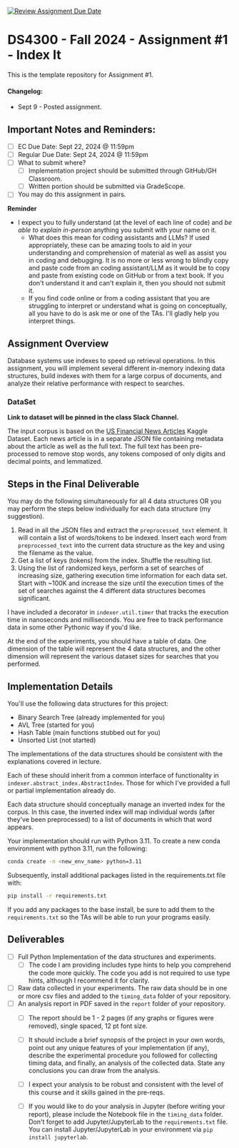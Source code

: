 [![Review Assignment Due Date](https://classroom.github.com/assets/deadline-readme-button-22041afd0340ce965d47ae6ef1cefeee28c7c493a6346c4f15d667ab976d596c.svg)](https://classroom.github.com/a/d0clE_qN)
# DS4300 - Fall 2024 - Assignment #1 - Index It 

This is the template repository for Assignment #1. 

#### Changelog:

- Sept 9 - Posted assignment. 

## Important Notes and Reminders:

- [ ] EC Due Date: Sept 22, 2024 @ 11:59pm
- [ ] Regular Due Date: Sept 24, 2024 @ 11:59pm
- [ ] What to submit where?
  - [ ] Implementation project should be submitted through GitHub/GH Classroom.
  - [ ] Written portion should be submitted via GradeScope.
- [ ] You may do this assignment in pairs. 

**Reminder**

- I expect you to fully understand (at the level of each line of code) and *be able to explain in-person* anything you submit with your name on it. 
  - What does this mean for coding assistants and LLMs? If used appropriately, these can be amazing tools to aid in your understanding and comprehension of material as well as assist you in coding and debugging. It is no more or less wrong to blindly copy and paste code from an coding assistant/LLM as it would be to copy and paste from existing code on GitHub or from a text book. If you don't understand it and can't explain it, then you should not submit it. 
  - If you find code online or from a coding assistant that you are struggling to interpret or understand what is going on conceptually, all you have to do is ask me or one of the TAs.  I'll gladly help you interpret things. 

## Assignment Overview

Database systems use indexes to speed up retrieval operations.  In this assignment, you will implement several different in-memory indexing data structures, build indexes with them for a large corpus of documents, and analyze their relative performance with respect to searches. 

### DataSet

**Link to dataset will be pinned in the class Slack Channel.**

The input corpus is based on the [US Financial News Articles](https://www.kaggle.com/datasets/jeet2016/us-financial-news-articles) Kaggle Dataset. Each news article is in a separate JSON file containing metadata about the article as well as the full text.  The full text has been pre-processed to remove stop words, any tokens composed of only digits and decimal points, and lemmatized. 

## Steps in the Final Deliverable

You may do the following simultaneously for all 4 data structures OR you may perform the steps below individually for each data structure (my suggestion).

1. Read in all the JSON files and extract the `preprocessed_text` element. It will contain a list of words/tokens to be indexed.  Insert each word from `preprocessed_text` into the current data structure as the key and using the filename as the value. 
1. Get a list of keys (tokens) from the index. Shuffle the resulting list. 
1. Using the list of randomized keys, perform a set of searches of increasing size, gathering execution time information for each data set. Start with ~100K and increase the size until the execution times of the set of searches against the 4 different data structures becomes significant.  

I have included a decorator in `indexer.util.timer` that tracks the execution time in nanoseconds and milliseconds.  You are free to track performance data in some other Pythonic way if you'd like.  

At the end of the experiments, you should have a table of data.  One dimension of the table will represent the 4 data structures, and the other dimension will represent the various dataset sizes for searches that you performed. 


## Implementation Details

You'll use the following data structures for this project:
- Binary Search Tree (already implemented for you)
- AVL Tree (started for you)
- Hash Table (main functions stubbed out for you)
- Unsorted List (not started)

The implementations of the data structures should be consistent with the explanations covered in lecture. 

Each of these should inherit from a common interface of functionality in `indexer.abstract_index.AbstractIndex`. Those for which I've provided a full or partial implementation already do. 

Each data structure should conceptually manage an inverted index for the corpus. In this case, the inverted index will map individual words (after they've been preprocessed) to a list of documents in which that word appears.

Your implementation should run with Python 3.11.  To create a new conda environment with python 3.11, run the following: 

```bash
conda create -n <new_env_name> python=3.11
```

Subsequently, install additional packages listed in the requirements.txt file with:
```bash
pip install -r requirements.txt
```

If you add any packages to the base install, be sure to add them to the `requirements.txt` so the TAs will be able to run your programs easily. 


## Deliverables 

- [ ] Full Python Implementation of the data structures and experiments. 
  - [ ] The code I am providing includes type hints to help you comprehend the code more quickly.  The code you add is not required to use type hints, although I recommend it for clarity. 
- [ ] Raw data collected in your experiments.  The raw data should be in one or more csv files and added to the `timing_data` folder of your repository.
- [ ] An analysis report in PDF saved in the `report` folder of your repository.
  - [ ] The report should be 1 - 2 pages (if any graphs or figures were removed), single spaced, 12 pt font size. 
  - [ ] It should include a brief synopsis of the project in your own words, point out any unique features of your implementation (if any), describe the experimental procedure you followed for collecting timing data, and finally, an analysis of the collected data. State any conclusions you can draw from the analysis. 
  - [ ] I expect your analysis to be robust and consistent with the level of this course and it skills gained in the pre-reqs. 
  - [ ] If you would like to do your analysis in Jupyter (before writing your report), please include the Notebook file in the `timing_data` folder. Don't forget to add Jupyter/JupyterLab to the `requirements.txt` file. You can install Jupyter/JupyterLab in your environment via `pip install jupyterlab`. 

